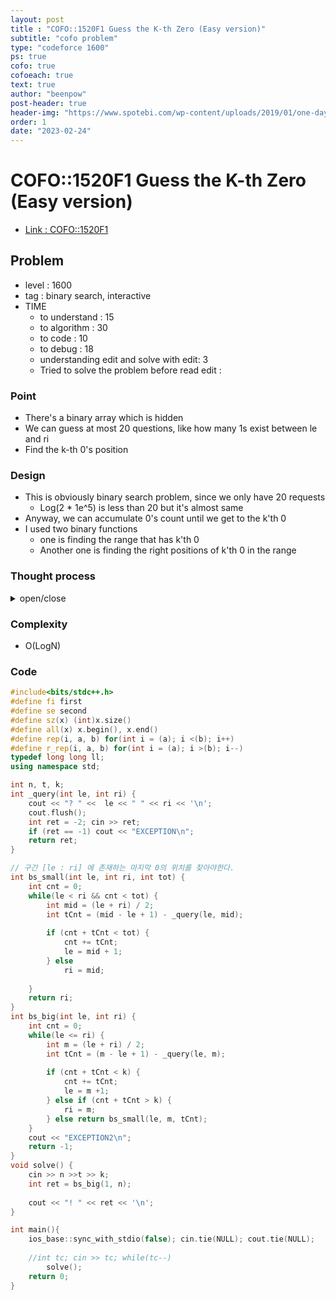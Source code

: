 ```yaml
---
layout: post
title : "COFO::1520F1 Guess the K-th Zero (Easy version)"
subtitle: "cofo problem"
type: "codeforce 1600"
ps: true
cofo: true
cofoeach: true
text: true
author: "beenpow"
post-header: true
header-img: "https://www.spotebi.com/wp-content/uploads/2019/01/one-day-day-one-workout-motivation-spotebi.jpg"
order: 1
date: "2023-02-24"
---
```

# COFO::1520F1 Guess the K-th Zero (Easy version)
- [Link : COFO::1520F1](https://codeforces.com/contest/1520/problem/F1)


## Problem 

- level : 1600
- tag : binary search, interactive
- TIME
  - to understand    : 15
  - to algorithm     : 30
  - to code          : 10
  - to debug         : 18
  - understanding edit and solve with edit: 3
  - Tried to solve the problem before read edit : 

### Point
- There's a binary array which is hidden
- We can guess at most 20 questions, like how many 1s exist between le and ri
- Find the k-th 0's position

### Design
- This is obviously binary search problem, since we only have 20 requests
  - Log(2 * 1e^5) is less than 20 but it's almost same
- Anyway, we can accumulate 0's count until we get to the k'th 0
- I used two binary functions
  - one is finding the range that has k'th 0
  - Another one is finding the right positions of k'th 0 in the range

### Thought process

<details>
<summary> open/close </summary>

<!-- above empty line should exist -->

<pre>
. 무조건 이분탐색이 아닐까 싶음.
. 1 <= n <= 2 * 1e5 길이에서 20번만에 찾아야하므로, log (n) 으로 풀어야 가능함.

log2 ( 2 * 100000) = 17.60964047443681 

구간 [1 : n] 에 대해서 1의 갯수를 구한다.

? [ le : ri ] -> m
. 구간 길이 : ri - le + 1
. cnt1 : m
. cnt0 : (ri - le + 1) - m

. cnt0 을 더해가다가, cnt0 이 k이상의 값이 되는 곳에서 stop
. 그리고 그 곳에서는 해당 구간을 나눠서 계속 파고 들어감
. 그리고 cnt0 : k가 되는 구간을 찾기
  . 이 구간의 길이가 1이 될때까지 && m 이 0이면서

</pre>

</details>

### Complexity
- O(LogN)

### Code

```cpp
#include<bits/stdc++.h>
#define fi first
#define se second
#define sz(x) (int)x.size()
#define all(x) x.begin(), x.end()
#define rep(i, a, b) for(int i = (a); i <(b); i++)
#define r_rep(i, a, b) for(int i = (a); i >(b); i--)
typedef long long ll;
using namespace std;

int n, t, k;
int _query(int le, int ri) {
    cout << "? " <<  le << " " << ri << '\n';
    cout.flush();
    int ret = -2; cin >> ret;
    if (ret == -1) cout << "EXCEPTION\n";
    return ret;
}

// 구간 [le : ri] 에 존재하는 마지막 0의 위치를 찾아야한다.
int bs_small(int le, int ri, int tot) {
    int cnt = 0;
    while(le < ri && cnt < tot) {
        int mid = (le + ri) / 2;
        int tCnt = (mid - le + 1) - _query(le, mid);
        
        if (cnt + tCnt < tot) {
            cnt += tCnt;
            le = mid + 1;
        } else
            ri = mid;
        
    }
    return ri;
}
int bs_big(int le, int ri) {
    int cnt = 0;
    while(le <= ri) {
        int m = (le + ri) / 2;
        int tCnt = (m - le + 1) - _query(le, m);
        
        if (cnt + tCnt < k) {
            cnt += tCnt;
            le = m +1;
        } else if (cnt + tCnt > k) {
            ri = m;
        } else return bs_small(le, m, tCnt);
    }
    cout << "EXCEPTION2\n";
    return -1;
}
void solve() {
    cin >> n >>t >> k;
    int ret = bs_big(1, n);
    
    cout << "! " << ret << '\n';
}

int main(){
    ios_base::sync_with_stdio(false); cin.tie(NULL); cout.tie(NULL);
    
    //int tc; cin >> tc; while(tc--)
        solve();
    return 0;
}
```

